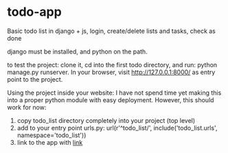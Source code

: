 # todo-app
Basic todo list in django + js, login, create/delete lists and tasks, check as done

django must be installed, and python on the path.

to test the project: clone it, cd into the first todo directory, and run: python manage.py runserver. In your browser, visit
http://127.0.0.1:8000/ as entry point to the project.

Using the project inside your website: 
I have not spend time yet making this into a proper python module with easy deployment. However, this should work for now:
1) copy todo_list directory completely into your project (top level)
2) add to your entry point urls.py: url(r'^todo_list/', include('todo_list.urls', namespace='todo_list'))
3) link to the app with <a href="{% url 'todo_list:index' %}">link</a>
